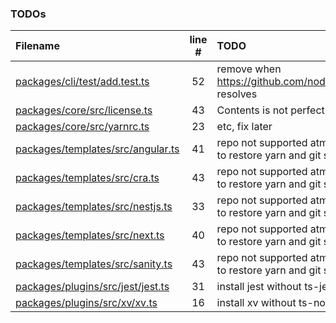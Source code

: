 ### TODOs

| Filename                                                                   | line # | TODO                                                                    |
| :------------------------------------------------------------------------- | :----: | :---------------------------------------------------------------------- |
| [packages/cli/test/add.test.ts](packages/cli/test/add.test.ts#L52)         |   52   | remove when https://github.com/nodejs/node/issues/47614 resolves        |
| [packages/core/src/license.ts](packages/core/src/license.ts#L43)           |   43   | Contents is not perfect yet, e.g.:                                      |
| [packages/core/src/yarnrc.ts](packages/core/src/yarnrc.ts#L23)             |   23   | etc, fix later                                                          |
| [packages/templates/src/angular.ts](packages/templates/src/angular.ts#L41) |   41   | repo not supported atm, because we'd need to restore yarn and git state |
| [packages/templates/src/cra.ts](packages/templates/src/cra.ts#L43)         |   43   | repo not supported atm, because we'd need to restore yarn and git state |
| [packages/templates/src/nestjs.ts](packages/templates/src/nestjs.ts#L33)   |   33   | repo not supported atm, because we'd need to restore yarn and git state |
| [packages/templates/src/next.ts](packages/templates/src/next.ts#L40)       |   40   | repo not supported atm, because we'd need to restore yarn and git state |
| [packages/templates/src/sanity.ts](packages/templates/src/sanity.ts#L43)   |   43   | repo not supported atm, because we'd need to restore yarn and git state |
| [packages/plugins/src/jest/jest.ts](packages/plugins/src/jest/jest.ts#L31) |   31   | install jest without ts-jest                                            |
| [packages/plugins/src/xv/xv.ts](packages/plugins/src/xv/xv.ts#L16)         |   16   | install xv without ts-node                                              |
